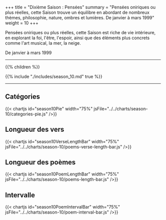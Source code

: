 +++
title = "Dixième Saison : Pensées"
summary = "Pensées oniriques ou plus réelles, cette Saison trouve un équilibre en abordant de nombreux thèmes, philosophie, nature, ombres et lumières. De janvier à mars 1999"
weight = 10
+++

Pensées oniriques ou plus réelles, cette Saison est riche de vie intérieure, en explorant la foi, l'être, l'espoir, ainsi que des éléments plus concrets comme l'art musical, la mer, la neige.

De janvier à mars 1999

---
{{% children  %}}

{{% include "./includes/season_10.md" true %}}

---
## Catégories
{{< chartjs id="season10Pie" width="75%" jsFile="../../charts/season-10/categories-pie.js" />}}
## Longueur des vers
{{< chartjs id="season10VerseLengthBar" width="75%" jsFile="../../charts/season-10/poems-verse-length-bar.js" />}}
## Longueur des poèmes
{{< chartjs id="season10PoemLengthBar" width="75%" jsFile="../../charts/season-10/poems-length-bar.js" />}}
## Intervalle
{{< chartjs id="season10PoemIntervalBar" width="75%" jsFile="../../charts/season-10/poem-interval-bar.js" />}}
